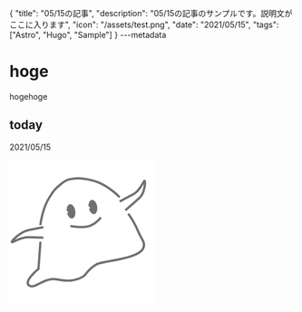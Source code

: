 {
  "title": "05/15の記事",
  "description": "05/15の記事のサンプルです。説明文がここに入ります",
  "icon": "/assets/test.png",
  "date": "2021/05/15",
  "tags": ["Astro", "Hugo", "Sample"]
}
---metadata

# hoge
hogehoge

## today
2021/05/15

![img](/assets/test.png)